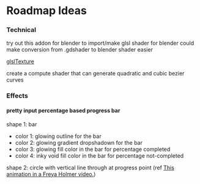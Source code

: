 # Roadmap Ideas

### Technical

try out this addon for blender to import/make glsl shader for blender
could make conversion from .gdshader to blender shader easier

[glslTexture](https://github.com/patriciogonzalezvivo/glslTexture)

create a compute shader that can generate quadratic and cubic bezier curves

### Effects

#### pretty input percentage based progress bar

shape 1: bar
- color 1: glowing outline for the bar
- color 2: glowing gradient dropshadown for the bar
- color 3: glowing fill color in the bar for percentage completed
- color 4: inky void fill color in the bar for percentage not-completed

shape 2: circle with vertical line through at progress point (ref [This animation in a Freya Holmer video.](https://youtu.be/aVwxzDHniEw?t=733))
